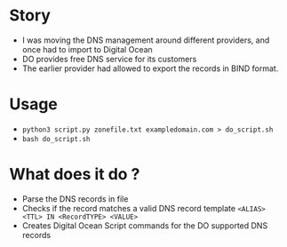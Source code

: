 # Story
- I was moving the DNS management around different providers, and once had to import to Digital Ocean
- DO provides free DNS service for its customers
- The earlier provider had allowed to export the records in BIND format.

# Usage
- ```python3 script.py zonefile.txt exampledomain.com > do_script.sh```
- ```bash do_script.sh```

# What does it do ?
- Parse the DNS records in file
- Checks if the record matches a valid DNS record template
  ```<ALIAS> <TTL> IN <RecordTYPE> <VALUE>```
- Creates Digital Ocean Script commands for the DO supported DNS records



